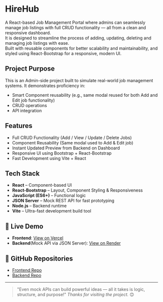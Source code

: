 # HireHub

A React-based Job Management Portal where admins can seamlessly manage job listings with full CRUD functionality — all from a clean and responsive dashboard.  
It is designed to streamline the process of adding, updating, deleting and managing job listings with ease.  
Built with reusable components for better scalability and maintainability, and styled using React-Bootstrap for a responsive, modern UI.

## Project Purpose

This is an Admin-side project built to simulate real-world job management systems. It demonstrates proficiency in:

- Smart Component reusability (e.g., same modal reused for both Add and Edit job functionality)
- CRUD operations
- API integration


## Features

- Full CRUD Functionality (Add / View / Update / Delete Jobs)
- Component Reusability (Same modal used to Add & Edit job)
- Instant Updated Preview from Backend on Dashboard
- Responsive UI using Bootstrap + React-Bootstrap
- Fast Development using Vite + React


## Tech Stack

- **React** – Component-based UI
- **React-Bootstrap** – Layout, Component Styling & Responsiveness
- **JavaScript (ES6+)** – Functional logic
- **JSON Server** – Mock REST API for fast prototyping
- **Node.js** – Backend runtime
- **Vite** – Ultra-fast development build tool


## 🔗 Live Demo

- **Frontend**: [View on Vercel](https://hirehub-crud-frontend.vercel.app/)
- **Backend**(Mock API via JSON Server): [View on Render](https://hirehub-crud-backend.onrender.com)


## 📁 GitHub Repositories

- [Frontend Repo](https://github.com/FarsanaPH/HireHub-CRUD-frontend)
- [Backend Repo](https://github.com/FarsanaPH/HireHub-CRUD-backend)



---

> "Even mock APIs can build powerful ideas — all it takes is logic, structure, and purpose!"
> *Thanks for visiting the project.* 😊

